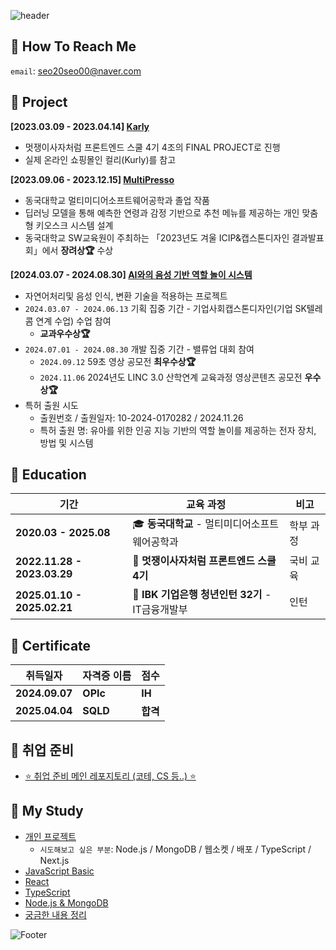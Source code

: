 ![header](https://capsule-render.vercel.app/api?type=waving&color=F95700&height=160&section=header&text=이왕%20시작하면%20대충하지않는,%20서미영입니다.&fontSize=30&animation=fadeIn&fontAlignY=32&descAlignY=51&descAlign=70&fontColor=ffffff)
<h2>🔶 How To Reach Me</h2>

`email`: seo20seo00@naver.com

<h2>🔶 Project</h2>

**[2023.03.09 - 2023.04.14] [Karly](https://github.com/LikeLion-FE-React-Project04/project-repo)<br/>**
- 멋쟁이사자처럼 프론트엔드 스쿨 4기 4조의 FINAL PROJECT로 진행<br/>
- 실제 온라인 쇼핑몰인 컬리(Kurly)를 참고<br/>

**[2023.09.06 - 2023.12.15] [MultiPresso](https://github.com/SeoMiYoung/MultiPresso)<br/>**
- 동국대학교 멀티미디어소프트웨어공학과 졸업 작품<br/>
- 딥러닝 모델을 통해 예측한 연령과 감정 기반으로 추천 메뉴를 제공하는 개인 맞춤형 키오스크 시스템 설계<br/>
- 동국대학교 SW교육원이 주최하는 「2023년도 겨울 ICIP&캡스톤디자인 결과발표회」에서 **장려상🏆** 수상

**[2024.03.07 - 2024.08.30] [AI와의 음성 기반 역할 놀이 시스템](https://github.com/Prize-Three)<br/>**
- 자연어처리및 음성 인식, 변환 기술을 적용하는 프로젝트
- `2024.03.07 - 2024.06.13` 기획 집중 기간 - 기업사회캡스톤디자인(기업 SK텔레콤 연계 수업) 수업 참여 
   - **교과우수상🏆**
- `2024.07.01 - 2024.08.30` 개발 집중 기간 - 밸류업 대회 참여
   - `2024.09.12` 59초 영상 공모전 **최우수상🏆**
   - `2024.11.06` 2024년도 LINC 3.0 산학연계 교육과정 영상콘텐츠 공모전 **우수상🏆**
- 특허 출원 시도
   - 출원번호 / 출원일자: 10-2024-0170282 / 2024.11.26
   - 특허 출원 명: 유아를 위한 인공 지능 기반의 역할 놀이를 제공하는 전자 장치, 방법 및 시스템

<h2>🔶 Education</h2>

| 기간 | 교육 과정 | 비고 |
|------|------------------------|------|
| **2020.03 - 2025.08** | 🎓 **동국대학교** - 멀티미디어소프트웨어공학과 | 학부 과정 |
| **2022.11.28 - 2023.03.29** | 🦁 **멋쟁이사자처럼 프론트엔드 스쿨 4기** | 국비 교육 |
| **2025.01.10 - 2025.02.21** | 🏦 **IBK 기업은행 청년인턴 32기** - IT금융개발부 | 인턴 |

<h2>🔶 Certificate</h2>

| 취득일자 | 자격증 이름 | 점수 |
|------|------------------------|------|
| **2024.09.07** | **OPIc** | **IH** |
| **2025.04.04** | **SQLD** | **합격** |


<h2>🔶 취업 준비</h2>

- [⭐ 취업 준비 메인 레포지토리 (코테, CS 등..) ⭐](https://github.com/algorithm-zone/miyoung-zone)

<h2>🔶 My Study</h2>

- [개인 프로젝트](https://github.com/SeoMiYoung/CA_nodedotjs_mongodb)
   - `시도해보고 싶은 부분`: Node.js / MongoDB / 웹소켓 / 배포 / TypeScript / Next.js
- [JavaScript Basic](https://github.com/SeoMiYoung/javascript-basic)
- [React](https://github.com/SeoMiYoung/react-basic)
- [TypeScript](https://github.com/SeoMiYoung/ts_ca_study)
- [Node.js & MongoDB](https://github.com/SeoMiYoung/CA_nodedotjs_mongodb)
- [궁금한 내용 정리](https://github.com/SeoMiYoung/Learning)
  

<!-- ![Footer](https://capsule-render.vercel.app/api?type=waving&color=auto&height=100&section=footer) -->
![Footer](https://capsule-render.vercel.app/api?type=waving&color=F95700&height=150&section=footer)
